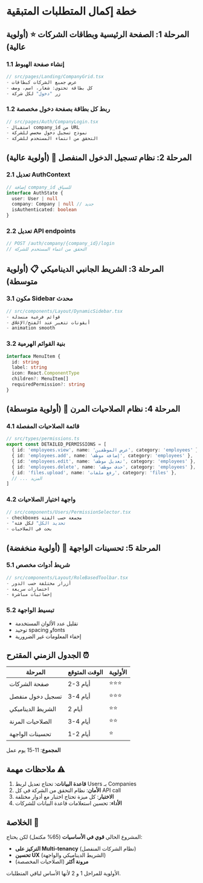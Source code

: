 # خطة إكمال المتطلبات المتبقية

## المرحلة 1: الصفحة الرئيسية وبطاقات الشركات ⭐ (أولوية عالية)

### 1.1 إنشاء صفحة الهبوط
```typescript
// src/pages/Landing/CompanyGrid.tsx
- عرض جميع الشركات كبطاقات
- كل بطاقة تحتوي: شعار، اسم، وصف
- زر "دخول" لكل شركة
```

### 1.2 ربط كل بطاقة بصفحة دخول مخصصة
```typescript
// src/pages/Auth/CompanyLogin.tsx
- استقبال company_id من URL
- نموذج تسجيل دخول مخصص للشركة
- التحقق من انتماء المستخدم للشركة
```

## المرحلة 2: نظام تسجيل الدخول المنفصل 🔐 (أولوية عالية)

### 2.1 تعديل AuthContext
```typescript
// إضافة company_id للسياق
interface AuthState {
  user: User | null
  company: Company | null // جديد
  isAuthenticated: boolean
}
```

### 2.2 تعديل API endpoints
```typescript
// POST /auth/company/{company_id}/login
// التحقق من انتماء المستخدم للشركة
```

## المرحلة 3: الشريط الجانبي الديناميكي 📋 (أولوية متوسطة)

### 3.1 مكون Sidebar محدث
```typescript
// src/components/Layout/DynamicSidebar.tsx
- قوائم فرعية منسدلة
- أيقونات تتغير عند الفتح/الإغلاق
- animation smooth
```

### 3.2 بنية القوائم الهرمية
```typescript
interface MenuItem {
  id: string
  label: string
  icon: React.ComponentType
  children?: MenuItem[]
  requiredPermission?: string
}
```

## المرحلة 4: نظام الصلاحيات المرن 🎯 (أولوية متوسطة)

### 4.1 قائمة الصلاحيات المفصلة
```typescript
// src/types/permissions.ts
export const DETAILED_PERMISSIONS = [
  { id: 'employees.view', name: 'عرض الموظفين', category: 'employees' },
  { id: 'employees.add', name: 'إضافة موظف', category: 'employees' },
  { id: 'employees.edit', name: 'تعديل موظف', category: 'employees' },
  { id: 'employees.delete', name: 'حذف موظف', category: 'employees' },
  { id: 'files.upload', name: 'رفع ملفات', category: 'files' },
  // ... المزيد
]
```

### 4.2 واجهة اختيار الصلاحيات
```typescript
// src/components/Users/PermissionSelector.tsx
- checkboxes مجمعة حسب الفئة
- "تحديد الكل" لكل فئة
- بحث في الصلاحيات
```

## المرحلة 5: تحسينات الواجهة 🎨 (أولوية منخفضة)

### 5.1 شريط أدوات مخصص
```typescript
// src/components/Layout/RoleBasedToolbar.tsx
- أزرار مختلفة حسب الدور
- اختصارات سريعة
- إحصائيات مباشرة
```

### 5.2 تبسيط الواجهة
- تقليل عدد الألوان المستخدمة
- توحيد spacing وfonts
- إخفاء المعلومات غير الضرورية

## الجدول الزمني المقترح ⏰

| المرحلة | الوقت المتوقع | الأولوية |
|---------|---------------|-----------|
| صفحة الشركات | 2-3 أيام | ⭐⭐⭐ |
| تسجيل دخول منفصل | 3-4 أيام | ⭐⭐⭐ |
| الشريط الديناميكي | 2 أيام | ⭐⭐ |
| الصلاحيات المرنة | 3-4 أيام | ⭐⭐ |
| تحسينات الواجهة | 1-2 أيام | ⭐ |

**المجموع**: 11-15 يوم عمل

## ملاحظات مهمة ⚠️

1. **قاعدة البيانات**: تحتاج تعديل لربط Users بـ Companies
2. **الأمان**: نظام التحقق من الشركة في كل API call
3. **الاختبار**: كل ميزة تحتاج اختبار مع أدوار مختلفة
4. **الأداء**: تحسين استعلامات قاعدة البيانات للشركات

## الخلاصة 📝

المشروع الحالي **قوي في الأساسيات** (65% مكتمل) لكن يحتاج:
- **التركيز على Multi-tenancy** (نظام الشركات المنفصل)
- **تحسين UX** (الشريط الديناميكي والواجهة)
- **مرونة أكثر** (الصلاحيات المخصصة)

الأولوية للمراحل 1 و 2 لأنها الأساس لباقي المتطلبات.

